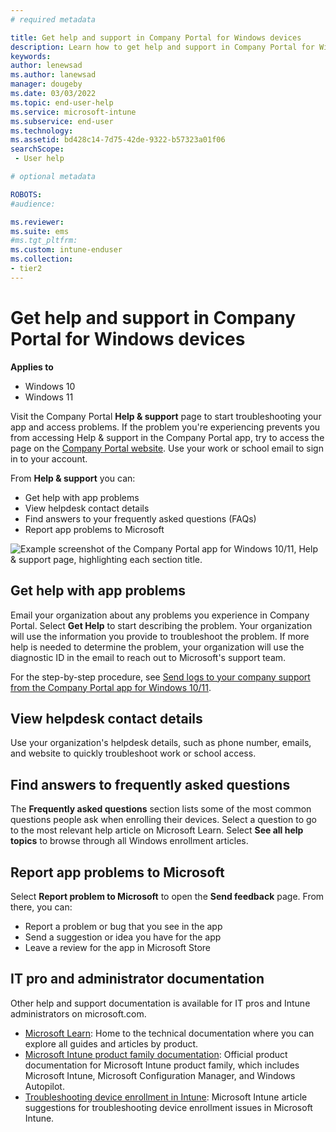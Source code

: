 ```yaml
---
# required metadata

title: Get help and support in Company Portal for Windows devices
description: Learn how to get help and support in Company Portal for Windows.   
keywords:
author: lenewsad
ms.author: lanewsad
manager: dougeby
ms.date: 03/03/2022
ms.topic: end-user-help
ms.service: microsoft-intune
ms.subservice: end-user
ms.technology:
ms.assetid: bd428c14-7d75-42de-9322-b57323a01f06
searchScope:
 - User help

# optional metadata

ROBOTS:  
#audience:

ms.reviewer:
ms.suite: ems
#ms.tgt_pltfrm:
ms.custom: intune-enduser
ms.collection:
- tier2
---
```


# Get help and support in Company Portal for Windows devices  

**Applies to**
- Windows 10  
- Windows 11 

Visit the Company Portal **Help & support** page to start troubleshooting your app and access problems. If the problem you're experiencing prevents you from accessing Help & support in the Company Portal app, try to access the page on the [Company Portal website](https://go.microsoft.com/fwlink/?linkid=2010980). Use your work or school email to sign in to your account.      

From **Help & support** you can:  

* Get help with app problems
* View helpdesk contact details
* Find answers to your frequently asked questions (FAQs) 
* Report app problems to Microsoft  

![Example screenshot of the Company Portal app for Windows 10/11, Help & support page, highlighting each section title.](./media/1812_UCP_Help_Support_sections.png)  

## Get help with app problems

Email your organization about any problems you experience in Company Portal. Select **Get Help** to start describing the problem. Your organization will use the information you provide to troubleshoot the problem. If more help is needed to determine the problem, your organization will use the diagnostic ID in the email to reach out to Microsoft's support team.  

For the step-by-step procedure, see [Send logs to your company support from the Company Portal app for Windows 10/11](send-logs-to-your-it-admin-cp-windows.md).  

## View helpdesk contact details  
Use your organization's helpdesk details, such as phone number, emails, and website to quickly troubleshoot work or school access.  

## Find answers to frequently asked questions  
The **Frequently asked questions** section lists some of the most common questions people ask when enrolling their devices. Select a question to go to the most relevant help article on Microsoft Learn. Select **See all help topics** to browse through all Windows enrollment articles.

## Report app problems to Microsoft  
Select **Report problem to Microsoft** to open the **Send feedback** page. From there, you can:  

* Report a problem or bug that you see in the app  
* Send a suggestion or idea you have for the app  
* Leave a review for the app in Microsoft Store   

## IT pro and administrator documentation  
Other help and support documentation is available for IT pros and Intune administrators on microsoft.com.

* [Microsoft Learn](/): Home to the technical documentation where you can explore all guides and articles by product.
* [Microsoft Intune product family documentation](../../index.yml): Official product documentation for Microsoft Intune product family, which includes Microsoft Intune, Microsoft Configuration Manager, and Windows Autopilot.  
* [Troubleshooting device enrollment in Intune](/troubleshoot/mem/intune/troubleshoot-device-enrollment-in-intune): Microsoft Intune article suggestions for troubleshooting device enrollment issues in Microsoft Intune.
